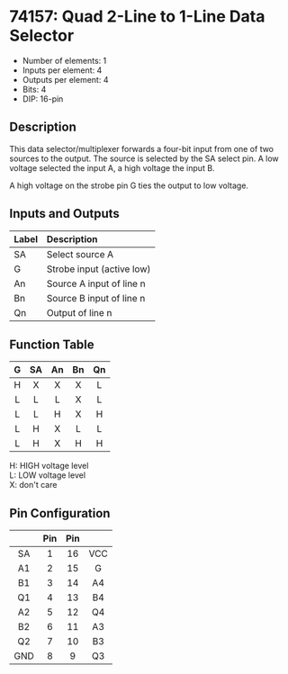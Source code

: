 # 74157: Quad 2-Line to 1-Line Data Selector

- Number of elements: 1
- Inputs per element: 4
- Outputs per element: 4
- Bits: 4
- DIP: 16-pin

## Description

This data selector/multiplexer forwards a four-bit input from one of two sources to the output. The source is selected by the SA select pin. A low voltage selected the input A, a high voltage the input B.

A high voltage on the strobe pin G ties the output to low voltage.

## Inputs and Outputs

| Label | Description               |
|:----- |:------------------------- |
| SA    | Select source A           |
| G     | Strobe input (active low) |
| An    | Source A input of line n  |
| Bn    | Source B input of line n  |
| Qn    | Output of line n          |

## Function Table

| G   | SA  | An  | Bn  | Qn  |
|:---:|:---:|:---:|:---:|:---:|
| H   | X   | X   | X   | L   |
| L   | L   | L   | X   | L   |
| L   | L   | H   | X   | H   |
| L   | H   | X   | L   | L   |
| L   | H   | X   | H   | H   |

H: HIGH voltage level  
L: LOW voltage level  
X: don't care

## Pin Configuration

|     | Pin | Pin |     |
|:---:|:---:|:---:|:---:|
| SA  |   1 |  16 | VCC |
| A1  |   2 |  15 | G   |
| B1  |   3 |  14 | A4  |
| Q1  |   4 |  13 | B4  |
| A2  |   5 |  12 | Q4  |
| B2  |   6 |  11 | A3  |
| Q2  |   7 |  10 | B3  |
| GND |   8 |   9 | Q3  |
